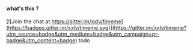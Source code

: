 #### what's this ?

[![Join the chat at https://gitter.im/xxlv/timeme](https://badges.gitter.im/xxlv/timeme.svg)](https://gitter.im/xxlv/timeme?utm_source=badge&utm_medium=badge&utm_campaign=pr-badge&utm_content=badge)
todo
